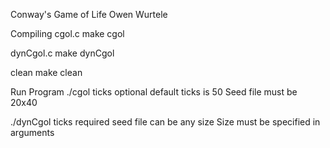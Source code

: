Conway's Game of Life
Owen Wurtele

Compiling
cgol.c
make cgol

dynCgol.c
make dynCgol

clean
make clean

Run Program
./cgol <seed file> <ticks>
ticks optional
default ticks is 50
Seed file must be 20x40

./dynCgol <seed file> <ticks> <Rows> <Columnss>
ticks required
seed file can be any size
Size must be specified in arguments
